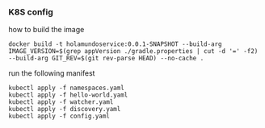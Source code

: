 ### K8S config
how to build the image
```
docker build -t holamundoservice:0.0.1-SNAPSHOT --build-arg IMAGE_VERSION=$(grep appVersion ./gradle.properties | cut -d '=' -f2)  --build-arg GIT_REV=$(git rev-parse HEAD) --no-cache .
```


run the following manifest
```
kubectl apply -f namespaces.yaml
kubectl apply -f hello-world.yaml
kubectl apply -f watcher.yaml
kubectl apply -f discovery.yaml
kubectl apply -f config.yaml
```
